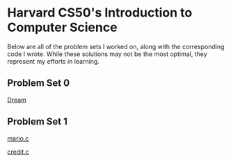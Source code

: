 # Harvard CS50's Introduction to Computer Science
Below are all of the problem sets I worked on, along with the corresponding code I wrote. While these solutions may not be the most optimal, they represent my efforts in learning.
## Problem Set 0
[Dream](https://scratch.mit.edu/projects/1134595594/)
## Problem Set 1
[mario.c](https://github.com/faitinchan/CS50x/blob/main/Problem_Set_1/mario.c)
  
[credit.c](https://github.com/faitinchan/CS50x/blob/main/Problem_Set_1/credit.c)

